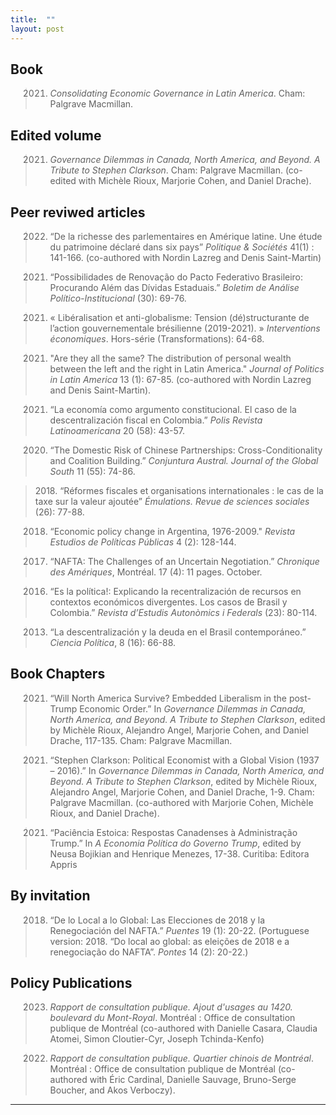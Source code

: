 ```yaml
---
title:  ""
layout: post
---
```



## Book 

> 2021. _Consolidating Economic Governance in Latin America_. Cham: Palgrave Macmillan. 


## Edited volume 

> 2021. _Governance Dilemmas in Canada, North America, and Beyond. A Tribute to Stephen Clarkson_. Cham: Palgrave Macmillan. (co-edited with Michèle Rioux, Marjorie Cohen, and Daniel Drache).


## Peer reviwed articles

> 2022. “De la richesse des parlementaires en Amérique latine. Une étude du patrimoine déclaré dans six pays” _Politique & Sociétés_ 41(1) : 141-166. (co-authored with Nordin Lazreg and Denis Saint-Martin)

> 2021. “Possibilidades de Renovação do Pacto Federativo Brasileiro: Procurando Além das Dívidas Estaduais.” _Boletim de Análise Político-Institucional_ (30): 69-76.

> 2021. « Libéralisation et anti-globalisme: Tension (dé)structurante de l’action gouvernementale brésilienne (2019-2021). » _Interventions économiques_. Hors-série (Transformations): 64-68. 

> 2021. "Are they all the same? The distribution of personal wealth between the left and the right in Latin America." _Journal of Politics in Latin America_ 13 (1): 67-85. (co-authored with Nordin Lazreg and Denis Saint-Martin).

> 2021. “La economía como argumento constitucional. El caso de la descentralización fiscal en Colombia.” _Polis Revista Latinoamericana_ 20 (58): 43-57. 

> 2020. “The Domestic Risk of Chinese Partnerships: Cross-Conditionality and Coalition Building.” _Conjuntura Austral. Journal of the Global South_ 11 (55): 74-86.

> 2018. “Réformes fiscales et organisations internationales : le cas de la taxe sur la valeur ajoutée” _Émulations. Revue de sciences sociales_ (26): 77-88.  

> 2018. “Economic policy change in Argentina, 1976-2009." _Revista Estudios de Políticas Públicas_ 4 (2): 128-144. 

> 2017. “NAFTA: The Challenges of an Uncertain Negotiation.” _Chronique des Amériques_, Montréal. 17 (4): 11 pages. October.  

> 2016. “Es la política!: Explicando la recentralización de recursos en contextos económicos divergentes. Los casos de Brasil y Colombia.” _Revista d’Estudis Autonòmics i Federals_ (23): 80-114. 

> 2013. “La descentralización y la deuda en el Brasil contemporáneo.” _Ciencia Política_, 8 (16): 66-88.


## Book Chapters

> 2021. “Will North America Survive? Embedded Liberalism in the post-Trump Economic Order.” In _Governance Dilemmas in Canada, North America, and Beyond. A Tribute to Stephen Clarkson_, edited by Michèle Rioux, Alejandro Angel, Marjorie Cohen, and Daniel Drache, 117-135. Cham: Palgrave Macmillan.

> 2021. “Stephen Clarkson: Political Economist with a Global Vision (1937 – 2016).” In _Governance Dilemmas in Canada, North America, and Beyond. A Tribute to Stephen Clarkson_, edited by Michèle Rioux, Alejandro Angel, Marjorie Cohen, and Daniel Drache, 1-9. Cham: Palgrave Macmillan. (co-authored with Marjorie Cohen, Michèle Rioux, and Daniel Drache).
 
> 2021. “Paciência Estoica: Respostas Canadenses à Administração Trump.” In _A Economia Política do Governo Trump_, edited by Neusa Bojikian and Henrique Menezes, 17-38. Curitiba: Editora Appris


## By invitation

> 2018. “De lo Local a lo Global: Las Elecciones de 2018 y la Renegociación del NAFTA.” _Puentes_ 19 (1): 20-22. (Portuguese version: 2018. “Do local ao global: as eleições de 2018 e a renegociação do NAFTA”. _Pontes_ 14 (2): 20-22.)


## Policy Publications

> 2023. _Rapport de consultation publique. Ajout d'usages au 1420. boulevard du Mont-Royal_. Montréal : Office de consultation publique de Montréal (co-authored with Danielle Casara, Claudia Atomei, Simon Cloutier-Cyr, Joseph Tchinda-Kenfo)

> 2022. _Rapport de consultation publique. Quartier chinois de Montréal_. Montréal : Office de consultation publique de Montréal (co-authored with Éric Cardinal, Danielle Sauvage, Bruno-Serge Boucher, and Akos Verboczy).

---
